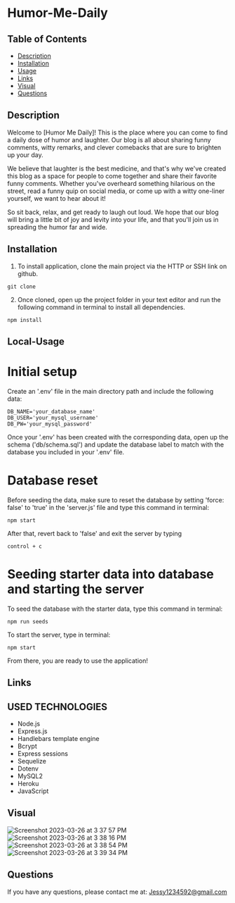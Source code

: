 # Humor-Me-Daily


## Table of Contents

- [Description](#Description)
- [Installation](#Installation)
- [Usage](#Usage)
- [Links](#Links)
- [Visual](#Visual)
- [Questions](#Questions)


## Description

Welcome to [Humor Me Daily]! This is the place where you can come to find a daily dose of humor and laughter. Our blog is all about sharing funny comments, witty remarks, and clever comebacks that are sure to brighten up your day.

We believe that laughter is the best medicine, and that's why we've created this blog as a space for people to come together and share their favorite funny comments. Whether you've overheard something hilarious on the street, read a funny quip on social media, or come up with a witty one-liner yourself, we want to hear about it!

So sit back, relax, and get ready to laugh out loud. We hope that our blog will bring a little bit of joy and levity into your life, and that you'll join us in spreading the humor far and wide.

## Installation

1. To install application, clone the main project via the HTTP or SSH link on github.

```
git clone
```

2. Once cloned, open up the project folder in your text editor and run the following command in terminal to install all dependencies.

```
npm install
```

## Local-Usage

# Initial setup

Create an '.env' file in the main directory path and include the following data:

```
DB_NAME='your_database_name'
DB_USER='your_mysql_username'
DB_PW='your_mysql_password'
```

Once your '.env' has been created with the corresponding data, open up the schema ('db/schema.sql') and update the database label to match with the database you included in your '.env' file.

# Database reset

Before seeding the data, make sure to reset the database by setting 'force: false' to 'true' in the 'server.js' file and type this command in terminal:

```
npm start
```

After that, revert back to 'false' and exit the server by typing

```
control + c
```

# Seeding starter data into database and starting the server

To seed the database with the starter data, type this command in terminal:

```
npm run seeds
```

To start the server, type in terminal:

```
npm start
```

From there, you are ready to use the application!


## Links


## USED TECHNOLOGIES

- Node.js
- Express.js
- Handlebars template engine
- Bcrypt
- Express sessions
- Sequelize
- Dotenv
- MySQL2
- Heroku
- JavaScript

## Visual
![Screenshot 2023-03-26 at 3 37 57 PM](https://user-images.githubusercontent.com/110634800/227803602-835b3fd9-d2ad-4f05-9fab-b642fd8c9d80.png)
![Screenshot 2023-03-26 at 3 38 16 PM](https://user-images.githubusercontent.com/110634800/227803605-d93421e4-0ddb-4078-b14e-614d164c11ed.png)
![Screenshot 2023-03-26 at 3 38 54 PM](https://user-images.githubusercontent.com/110634800/227803609-11f6d375-9c4a-41e7-a4aa-7020a39e63ba.png)
![Screenshot 2023-03-26 at 3 39 34 PM](https://user-images.githubusercontent.com/110634800/227803613-161ec940-1ae8-47f1-bad0-4a900f443b02.png)


## Questions

If you have any questions, please contact me at: Jessy1234592@gmail.com




